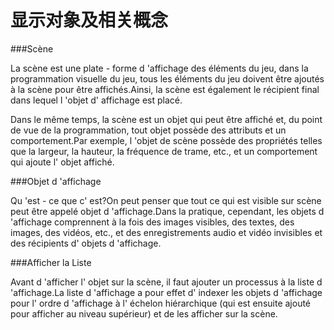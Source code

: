 # 显示对象及相关概念

###Scène

La scène est une plate - forme d 'affichage des éléments du jeu, dans la programmation visuelle du jeu, tous les éléments du jeu doivent être ajoutés à la scène pour être affichés.Ainsi, la scène est également le récipient final dans lequel l 'objet d' affichage est placé.

Dans le même temps, la scène est un objet qui peut être affiché et, du point de vue de la programmation, tout objet possède des attributs et un comportement.Par exemple, l 'objet de scène possède des propriétés telles que la largeur, la hauteur, la fréquence de trame, etc., et un comportement qui ajoute l' objet affiché.



###Objet d 'affichage

Qu 'est - ce que c' est?On peut penser que tout ce qui est visible sur scène peut être appelé objet d 'affichage.Dans la pratique, cependant, les objets d 'affichage comprennent à la fois des images visibles, des textes, des images, des vidéos, etc., et des enregistrements audio et vidéo invisibles et des récipients d' objets d 'affichage.



###Afficher la Liste

Avant d 'afficher l' objet sur la scène, il faut ajouter un processus à la liste d 'affichage.La liste d 'affichage a pour effet d' indexer les objets d 'affichage pour l' ordre d 'affichage à l' échelon hiérarchique (qui est ensuite ajouté pour afficher au niveau supérieur) et de les afficher sur la scène.